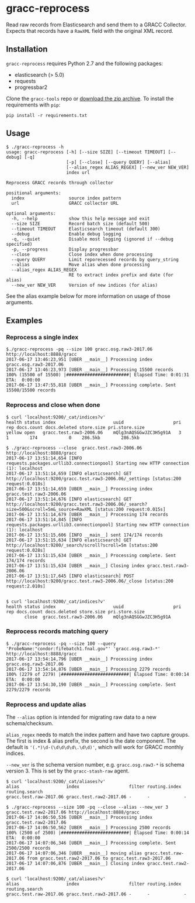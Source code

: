 # gracc-reprocess

Read raw records from Elasticsearch and send them to
a GRACC Collector. Expects that records have a `RawXML` 
field with the original XML record.

## Installation

`gracc-reprocess` requires Python 2.7 and the following packages:

* elasticsearch (> 5.0)
* requests
* progressbar2

Clone the `gracc-tools` repo or [download the zip archive](https://github.com/opensciencegrid/gracc-tools/archive/master.zip).
To install the requirements with `pip`:

```
pip install -r requirements.txt
```

## Usage

```
$ ./gracc-reprocess -h
usage: gracc-reprocess [-h] [--size SIZE] [--timeout TIMEOUT] [--debug] [-q]
                       [-p] [--close] [--query QUERY] [--alias]
                       [--alias_regex ALIAS_REGEX] [--new_ver NEW_VER]
                       index url

Reprocess GRACC records through collector

positional arguments:
  index                 source index pattern
  url                   GRACC collector URL

optional arguments:
  -h, --help            show this help message and exit
  --size SIZE           Record batch size (default 500)
  --timeout TIMEOUT     Elasticsearch timeout (default 300)
  --debug               Enable debug logging
  -q, --quiet           Disable most logging (ignored if --debug specified)
  -p, --progress        Display progressbar
  --close               Close index when done processing
  --query QUERY         Limit reporecessed records by query_string
  --alias               Move alias when done processing
  --alias_regex ALIAS_REGEX
                        RE to extract index prefix and date (for alias)
  --new_ver NEW_VER     Version of new indices (for alias)
```

See the alias example below for more information on usage of those arguments.

## Examples

### Reprocess a single index

```
$./gracc-reprocess -pq --size 100 gracc.osg.raw3-2017.06 http://localhost:8888/gracc
2017-06-17 13:46:23,951 [UBER __main__] Processing index gracc.osg.raw3-2017.06
2017-06-17 13:46:23,973 [UBER __main__] Processing 15500 records
100% (15500 of 15500) |########################| Elapsed Time: 0:01:31 ETA:  0:00:00
2017-06-17 13:47:55,818 [UBER __main__] Processing complete. Sent 15500/15500 records
```

### Reprocess and close when done

```
$ curl 'localhost:9200/_cat/indices?v'
health status index                      uuid                   pri rep docs.count docs.deleted store.size pri.store.size
yellow open   gracc.test.raw3-2006.06    mQlg3nAQSGGwJZC3H5g91A   3   1        174            0    286.5kb        286.5kb

$ ./gracc-reprocess --close  gracc.test.raw3-2006.06 http://localhost:8888/gracc
2017-06-17 13:51:14,654 [INFO requests.packages.urllib3.connectionpool] Starting new HTTP connection (1): localhost
2017-06-17 13:51:14,659 [INFO elasticsearch] GET http://localhost:9200/gracc.test.raw3-2006.06/_settings [status:200 request:0.018s]
2017-06-17 13:51:14,659 [UBER __main__] Processing index gracc.test.raw3-2006.06
2017-06-17 13:51:14,676 [INFO elasticsearch] GET http://localhost:9200/gracc.test.raw3-2006.06/_search?size=500&scroll=5m&_source=RawXML [status:200 request:0.015s]
2017-06-17 13:51:14,679 [UBER __main__] Processing 174 records
2017-06-17 13:51:14,845 [INFO requests.packages.urllib3.connectionpool] Starting new HTTP connection (1): localhost
2017-06-17 13:51:15,606 [INFO __main__] sent 174/174 records
2017-06-17 13:51:15,634 [INFO elasticsearch] GET http://localhost:9200/_search/scroll?scroll=5m [status:200 request:0.028s]
2017-06-17 13:51:15,634 [UBER __main__] Processing complete. Sent 174/174 records
2017-06-17 13:51:15,634 [UBER __main__] Closing index gracc.test.raw3-2006.06
2017-06-17 13:51:17,645 [INFO elasticsearch] POST http://localhost:9200/gracc.test.raw3-2006.06/_close [status:200 request:2.010s]


$ curl 'localhost:9200/_cat/indices?v'
health status index                      uuid                   pri rep docs.count docs.deleted store.size pri.store.size
       close  gracc.test.raw3-2006.06    mQlg3nAQSGGwJZC3H5g91A                                                          
```

### Reprocess records matching query

```
$ ./gracc-reprocess -pq --size 100 --query 'ProbeName:"condor:fifebatch1.fnal.gov"' 'gracc.osg.raw3-*' http://localhost:8888/gracc
2017-06-17 13:54:14,796 [UBER __main__] Processing index gracc.osg.raw3-2017.06
2017-06-17 13:54:14,876 [UBER __main__] Processing 2279 records
100% (2279 of 2279) |##########################| Elapsed Time: 0:00:14 ETA:  0:00:00
2017-06-17 13:54:30,190 [UBER __main__] Processing complete. Sent 2279/2279 records
```

### Reprocess and update alias

The `--alias` option is intended for migrating raw data to a new schema/checksum.

`alias_regex` needs to match the index pattern and have two capture groups. The
first is index & alias prefix, the second is the date component. The default is 
`'(.*)\d-(\d\d\d\d\.\d\d)'`, which will work for GRACC monthly indices.

`--new_ver` is the schema version number, e.g. `gracc.osg.raw3-*` is schema version 3.
This is set by the `gracc-stash-raw` agent.

```
$ curl 'localhost:9200/_cat/aliases?v'
alias                  index                   filter routing.index routing.search
gracc.test.raw-2017.06 gracc.test.raw2-2017.06 -      -             -

$ ./gracc-reprocess --size 100 -pq --close --alias --new_ver 3 gracc.test.raw2-2017.06 http://localhost:8888/gracc
2017-06-17 14:06:50,536 [UBER __main__] Processing index gracc.test.raw2-2017.06
2017-06-17 14:06:50,562 [UBER __main__] Processing 2500 records
100% (2500 of 2500) |##########################| Elapsed Time: 0:00:14 ETA:  0:00:00
2017-06-17 14:07:06,346 [UBER __main__] Processing complete. Sent 2500/2500 records
2017-06-17 14:07:06,346 [UBER __main__] moving alias gracc.test.raw-2017.06 from gracc.test.raw2-2017.06 to gracc.test.raw3-2017.06
2017-06-17 14:07:06,876 [UBER __main__] Closing index gracc.test.raw2-2017.06

$ curl 'localhost:9200/_cat/aliases?v'
alias                  index                   filter routing.index routing.search
gracc.test.raw-2017.06 gracc.test.raw3-2017.06 -      -             -
```
